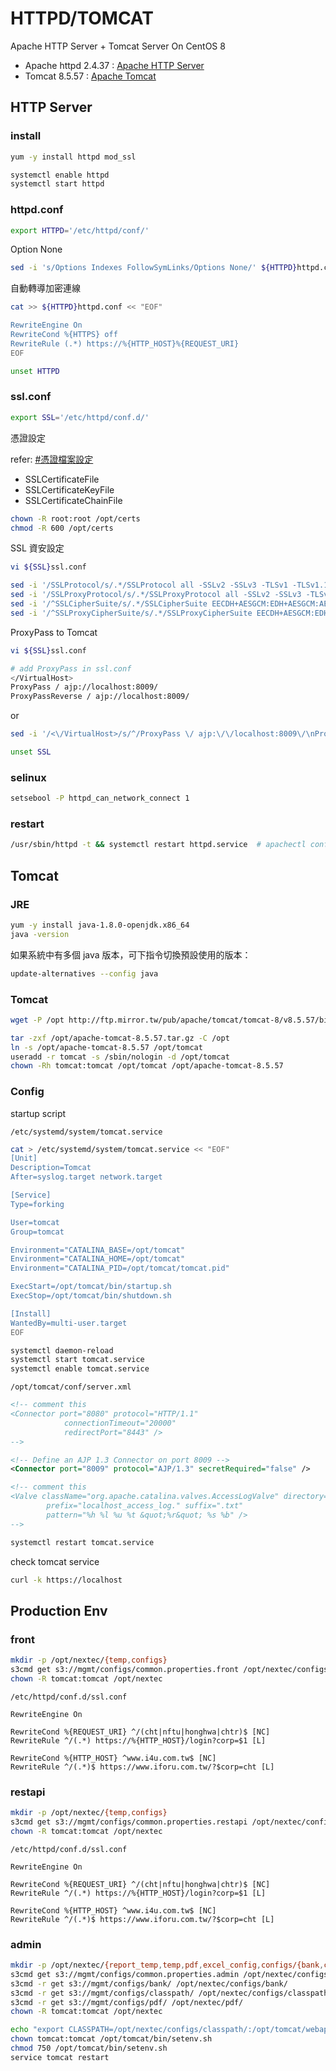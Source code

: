 # HTTPD/TOMCAT

Apache HTTP Server + Tomcat Server On CentOS 8

- Apache httpd 2.4.37 : [Apache HTTP Server](https://httpd.apache.org/)
- Tomcat 8.5.57 : [Apache Tomcat](https://tomcat.apache.org/)

## HTTP Server

### install

```sh
yum -y install httpd mod_ssl
```

```sh
systemctl enable httpd
systemctl start httpd
```

### httpd.conf

```sh
export HTTPD='/etc/httpd/conf/'
```

Option None

```sh
sed -i 's/Options Indexes FollowSymLinks/Options None/' ${HTTPD}httpd.conf
```

自動轉導加密連線

```sh
cat >> ${HTTPD}httpd.conf << "EOF"

RewriteEngine On
RewriteCond %{HTTPS} off
RewriteRule (.*) https://%{HTTP_HOST}%{REQUEST_URI}
EOF
```

```sh
unset HTTPD
```

### ssl.conf

```sh
export SSL='/etc/httpd/conf.d/'
```

憑證設定

refer: [#憑證檔案設定](/third-party/domain-name/index#憑證檔案設定)

- SSLCertificateFile
- SSLCertificateKeyFile
- SSLCertificateChainFile

```sh
chown -R root:root /opt/certs
chmod -R 600 /opt/certs
```

SSL 資安設定

```sh
vi ${SSL}ssl.conf
```

```sh
sed -i '/SSLProtocol/s/.*/SSLProtocol all -SSLv2 -SSLv3 -TLSv1 -TLSv1.1/' ${SSL}ssl.conf
sed -i '/SSLProxyProtocol/s/.*/SSLProxyProtocol all -SSLv2 -SSLv3 -TLSv1 -TLSv1.1/' ${SSL}ssl.conf
sed -i '/^SSLCipherSuite/s/.*/SSLCipherSuite EECDH+AESGCM:EDH+AESGCM:AES256+EECDH:AES256+EDH/' ${SSL}ssl.conf
sed -i '/^SSLProxyCipherSuite/s/.*/SSLProxyCipherSuite EECDH+AESGCM:EDH+AESGCM:AES256+EECDH:AES256+EDH/' ${SSL}ssl.conf
```

ProxyPass to Tomcat

```sh
vi ${SSL}ssl.conf
```
```sh
# add ProxyPass in ssl.conf
</VirtualHost>
ProxyPass / ajp://localhost:8009/
ProxyPassReverse / ajp://localhost:8009/
```
or
```sh
sed -i '/<\/VirtualHost>/s/^/ProxyPass \/ ajp:\/\/localhost:8009\/\nProxyPassReverse \/ ajp:\/\/localhost:8009\/\n\n/' ${SSL}ssl.conf
```

```sh
unset SSL
```

### selinux

```sh
setsebool -P httpd_can_network_connect 1
```

### restart

```sh
/usr/sbin/httpd -t && systemctl restart httpd.service  # apachectl configtest
```

## Tomcat

### JRE

```sh
yum -y install java-1.8.0-openjdk.x86_64
java -version
```

如果系統中有多個 java 版本，可下指令切換預設使用的版本：

```sh
update-alternatives --config java
```

### Tomcat

```sh
wget -P /opt http://ftp.mirror.tw/pub/apache/tomcat/tomcat-8/v8.5.57/bin/apache-tomcat-8.5.57.tar.gz
```

```sh
tar -zxf /opt/apache-tomcat-8.5.57.tar.gz -C /opt
ln -s /opt/apache-tomcat-8.5.57 /opt/tomcat
useradd -r tomcat -s /sbin/nologin -d /opt/tomcat
chown -Rh tomcat:tomcat /opt/tomcat /opt/apache-tomcat-8.5.57
```

### Config

startup script  

`/etc/systemd/system/tomcat.service`

```sh
cat > /etc/systemd/system/tomcat.service << "EOF"
[Unit]
Description=Tomcat
After=syslog.target network.target

[Service]
Type=forking

User=tomcat
Group=tomcat

Environment="CATALINA_BASE=/opt/tomcat"
Environment="CATALINA_HOME=/opt/tomcat"
Environment="CATALINA_PID=/opt/tomcat/tomcat.pid"

ExecStart=/opt/tomcat/bin/startup.sh
ExecStop=/opt/tomcat/bin/shutdown.sh

[Install]
WantedBy=multi-user.target
EOF
```

```sh
systemctl daemon-reload
systemctl start tomcat.service
systemctl enable tomcat.service
```

`/opt/tomcat/conf/server.xml`

```xml
<!-- comment this
<Connector port="8080" protocol="HTTP/1.1"
            connectionTimeout="20000"
            redirectPort="8443" />
-->

<!-- Define an AJP 1.3 Connector on port 8009 -->
<Connector port="8009" protocol="AJP/1.3" secretRequired="false" />

<!-- comment this
<Valve className="org.apache.catalina.valves.AccessLogValve" directory="logs"
        prefix="localhost_access_log." suffix=".txt"
        pattern="%h %l %u %t &quot;%r&quot; %s %b" />
-->
```

```sh
systemctl restart tomcat.service
```

check tomcat service

```sh
curl -k https://localhost
```

## Production Env

### front

```sh
mkdir -p /opt/nextec/{temp,configs}
s3cmd get s3://mgmt/configs/common.properties.front /opt/nextec/configs/common.properties
chown -R tomcat:tomcat /opt/nextec
```

`/etc/httpd/conf.d/ssl.conf`

```
RewriteEngine On

RewriteCond %{REQUEST_URI} ^/(cht|nftu|honghwa|chtr)$ [NC]
RewriteRule ^/(.*) https://%{HTTP_HOST}/login?corp=$1 [L]

RewriteCond %{HTTP_HOST} ^www.i4u.com.tw$ [NC]
RewriteRule ^/(.*)$ https://www.iforu.com.tw/?$corp=cht [L]
```

### restapi

```sh
mkdir -p /opt/nextec/{temp,configs}
s3cmd get s3://mgmt/configs/common.properties.restapi /opt/nextec/configs/common.properties
chown -R tomcat:tomcat /opt/nextec
```

`/etc/httpd/conf.d/ssl.conf`

```
RewriteEngine On

RewriteCond %{REQUEST_URI} ^/(cht|nftu|honghwa|chtr)$ [NC]
RewriteRule ^/(.*) https://%{HTTP_HOST}/login?corp=$1 [L]

RewriteCond %{HTTP_HOST} ^www.i4u.com.tw$ [NC]
RewriteRule ^/(.*)$ https://www.iforu.com.tw/?$corp=cht [L]
```

### admin

```sh
mkdir -p /opt/nextec/{report_temp,temp,pdf,excel_config,configs/{bank,classpath}}
s3cmd get s3://mgmt/configs/common.properties.admin /opt/nextec/configs/common.properties
s3cmd -r get s3://mgmt/configs/bank/ /opt/nextec/configs/bank/
s3cmd -r get s3://mgmt/configs/classpath/ /opt/nextec/configs/classpath/
s3cmd -r get s3://mgmt/configs/pdf/ /opt/nextec/pdf/
chown -R tomcat:tomcat /opt/nextec
```

```sh
echo "export CLASSPATH=/opt/nextec/configs/classpath/:/opt/tomcat/webapps/ROOT/WEB-INF/lib/FISCToolkit.jar" >> /opt/tomcat/bin/setenv.sh
chown tomcat:tomcat /opt/tomcat/bin/setenv.sh
chmod 750 /opt/tomcat/bin/setenv.sh
service tomcat restart
```
